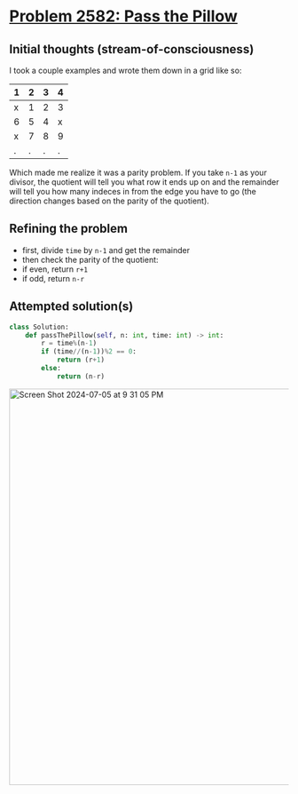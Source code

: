 # [Problem 2582: Pass the Pillow](https://leetcode.com/problems/pass-the-pillow/description/)

## Initial thoughts (stream-of-consciousness)
I took a couple examples and wrote them down in a grid like so:

| 1 | 2 | 3 | 4 |
|---|---|---|---|
| x | 1 | 2 | 3 |
| 6 | 5 | 4 | x |
| x | 7 | 8 | 9 |
| . | . | . | . |

Which made me realize it was a parity problem. If you take `n-1` as your divisor, the quotient will tell you what row it ends up on and the remainder will tell you how many indeces in from the edge you have to go (the direction changes based on the parity of the quotient).

## Refining the problem
* first, divide `time` by `n-1` and get the remainder
* then check the parity of the quotient:
*   if even, return `r+1`
*   if odd, return `n-r`

## Attempted solution(s)
```python
class Solution:
    def passThePillow(self, n: int, time: int) -> int:
        r = time%(n-1)
        if (time//(n-1))%2 == 0:
            return (r+1)
        else:
            return (n-r)
```
<img width="714" alt="Screen Shot 2024-07-05 at 9 31 05 PM" src="https://github.com/KatieONell/leetcode-solutions/assets/12962290/1e1c5756-94ed-4a40-b12b-724d6e914755">
